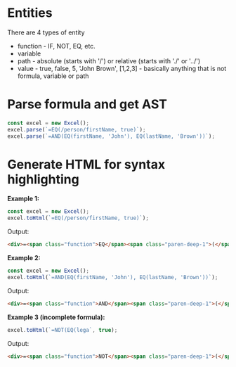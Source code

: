 # Entities
There are 4 types of entity
- function - IF, NOT, EQ, etc.
- variable
- path - absolute (starts with '/') or relative (starts with './' or '../')
- value - true, false, 5, 'John Brown', [1,2,3] - basically anything that is not formula, variable or path

# Parse formula and get AST

```ts
const excel = new Excel();
excel.parse(`=EQ(/person/firstName, true)`);
excel.parse(`=AND(EQ(firstName, 'John'), EQ(lastName, 'Brown'))`);
```

# Generate HTML for syntax highlighting
**Example 1:**
```ts
const excel = new Excel();
excel.toHtml(`=EQ(/person/firstName, true)`);
```

Output:
```html
<div>=<span class="function">EQ</span><span class="paren-deep-1">(</span><span class="path">/person/firstName</span>, <span class="value">true</span><span class="paren-deep-1">)</span></div>
```

**Example 2:**
```ts
const excel = new Excel();
excel.toHtml(`=AND(EQ(firstName, 'John'), EQ(lastName, 'Brown'))`);
```

Output:
```html
<div>=<span class="function">AND</span><span class="paren-deep-1">(</span><span class="function">EQ</span><span class="paren-deep-2">(</span><span class="variable">firstName</span>, <span class="value">'John'</span><span class="paren-deep-2">)</span>, <span class="function">EQ</span><span class="paren-deep-3">(</span><span class="variable">lastName</span>, <span class="value">'Brown'</span><span class="paren-deep-3">)</span><span class="paren-deep-1">)</span></div>
```

**Example 3 (incomplete formula):**
```ts
excel.toHtml(`=NOT(EQ(lega`, true);
```

Output:
```html
<div>=<span class="function">NOT</span><span class="paren-deep-1">(</span><span class="function">EQ</span><span class="paren-deep-2">(</span><span class="variable">lega</span></div>
```
